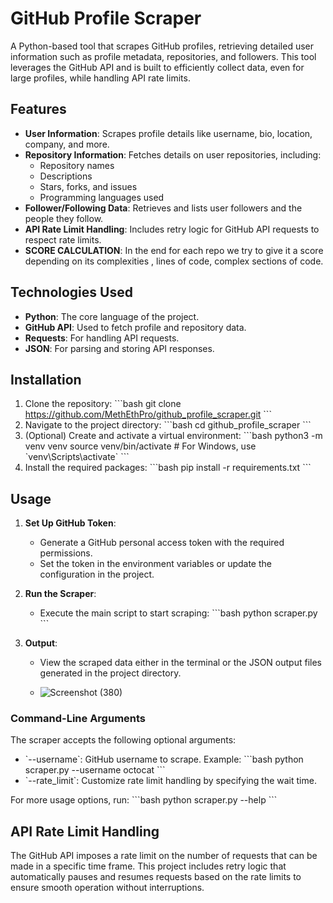 
# GitHub Profile Scraper

A Python-based tool that scrapes GitHub profiles, retrieving detailed user information such as profile metadata, repositories, and followers. This tool leverages the GitHub API and is built to efficiently collect data, even for large profiles, while handling API rate limits.

## Features

- **User Information**: Scrapes profile details like username, bio, location, company, and more.
- **Repository Information**: Fetches details on user repositories, including:
  - Repository names
  - Descriptions
  - Stars, forks, and issues
  - Programming languages used
- **Follower/Following Data**: Retrieves and lists user followers and the people they follow.
- **API Rate Limit Handling**: Includes retry logic for GitHub API requests to respect rate limits.
- **SCORE CALCULATION**: In the end for each repo we try to give it a score depending on its complexities , lines of code, complex sections of code.

## Technologies Used

- **Python**: The core language of the project.
- **GitHub API**: Used to fetch profile and repository data.
- **Requests**: For handling API requests.
- **JSON**: For parsing and storing API responses.

## Installation

1. Clone the repository:
   \`\`\`bash
   git clone https://github.com/MethEthPro/github_profile_scraper.git
   \`\`\`
2. Navigate to the project directory:
   \`\`\`bash
   cd github_profile_scraper
   \`\`\`
3. (Optional) Create and activate a virtual environment:
   \`\`\`bash
   python3 -m venv venv
   source venv/bin/activate  # For Windows, use \`venv\Scripts\activate\`
   \`\`\`
4. Install the required packages:
   \`\`\`bash
   pip install -r requirements.txt
   \`\`\`

## Usage

1. **Set Up GitHub Token**:
   - Generate a GitHub personal access token with the required permissions.
   - Set the token in the environment variables or update the configuration in the project.

2. **Run the Scraper**:
   - Execute the main script to start scraping:
     \`\`\`bash
     python scraper.py
     \`\`\`

3. **Output**:
   - View the scraped data either in the terminal or the JSON output files generated in the project directory.
  
   - ![Screenshot (380)](https://github.com/user-attachments/assets/5cb4fc39-ab4b-430a-be0a-cfaaf66d4183)


### Command-Line Arguments

The scraper accepts the following optional arguments:
- \`--username\`: GitHub username to scrape. Example:
  \`\`\`bash
  python scraper.py --username octocat
  \`\`\`
- \`--rate_limit\`: Customize rate limit handling by specifying the wait time.

For more usage options, run:
\`\`\`bash
python scraper.py --help
\`\`\`

## API Rate Limit Handling

The GitHub API imposes a rate limit on the number of requests that can be made in a specific time frame. This project includes retry logic that automatically pauses and resumes requests based on the rate limits to ensure smooth operation without interruptions.

